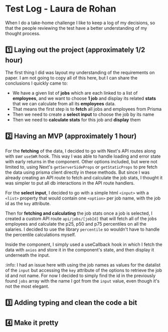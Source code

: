 # Test Log - Laura de Rohan

When I do a take-home challenge I like to keep a log of my decisions,
so that the people reviewing the test have a better understanding of my thought process.

## :one: Laying out the project (approximately 1/2 hour)

The first thing I did was layout my understanding of the requirements on paper.
I am not going to copy all of this here, but I can share the conclusions I quickly came to:

* We have a given list of **jobs** which are each linked to a list of **employees**, and we want to choose **1 job** and display its related **stats** that we can calculate from all its **employees** data.
* That means the first step is to **fetch** all jobs and employees from Prisma
* Then we need to create a **select input** to choose the job by its name
* Then we need to **calculate stats** for this job and **display** them

## :two: Having an MVP (approximately 1 hour)

For the **fetching** of the data, I decided to go with Next's API routes along with swr `useSWR` hook.
This way I was able to handle loading and error state with early returns in the component.
Other options included, but were not limited to, using Next's `getServerSideProps` or `getStaticProps` to pre fetch the data using prisma client directly in these methods.
But since I was already creating an API route to fetch and calculate the job stats, I thought it was simpler to put all db interactions in the API route handlers.

For the **select input**, I decided to go with a simple html `<input>` with a `<list>` property that would contain one `<option>` per job name, with the job id as the `key` attribute.

Then for **fetching and calculating** the job stats once a job is selected, I created a custom API route `api/jobs/[jobId]` that will fetch all of the jobs employees and calculate the p25, p50 and p75 percentiles on all the salaries.
I decided to use the library `percentile` so  wouldn't have to handle the percentile calculations myself.

Inside the component, I simply used a useCallback hook in which I fetch the data with `axios` and store it in the component's state, and then display it underneath the input.

:info: I had an issue here with using the job names as values for the datalist of the `input` but accessing the `key` attribute of the options to retrieve the job id and not name.
For now I decided to simply find the id in the previously found `jobs` array with the name I got from the `input` value, even though it's not the most elegant.

## :three: Adding typing and clean the code a bit

## :four: Make it pretty